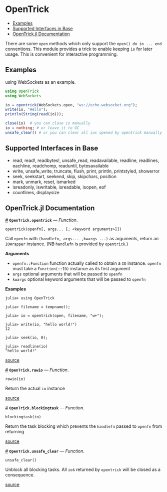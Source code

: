 # OpenTrick

- [Examples](#examples)
- [Supported Interfaces in Base](#supported-interfaces-in-base)
- [OpenTrick.jl Documentation](#opentrickjl-documentation)

There are some `open` methods which only support the `open() do io ... end` conventions. This module provides a trick to enable keeping `io` for later usage. This is convenient for interactive programming.

## Examples

using WebSockets as an example.

```julia
using OpenTrick
using WebSockets

io = opentrick(WebSockets.open, "ws://echo.websocket.org");
write(io, "Hello");
println(String(read(io)));

close(io)  # you can close io manually
io = nothing; # or leave it to GC
unsafe_clear() # or you can clear all ios opened by opentrick manually
```

## Supported Interfaces in Base

- read, read!, readbytes!, unsafe_read, readavailable,    readline, readlines, eachline, readchomp, readuntil, bytesavailable
- write, unsafe_write, truncate, flush,    print, println, printstyled, showerror
- seek, seekstart, seekend, skip, skipchars, position
- mark, unmark, reset, ismarked
- isreadonly, iswritable, isreadable, isopen, eof
- countlines, displaysize


<a id='OpenTrick.jl-Documentation-1'></a>

## OpenTrick.jl Documentation

<a id='OpenTrick.opentrick' href='#OpenTrick.opentrick'>#</a>
**`OpenTrick.opentrick`** &mdash; *Function*.



```
opentrick(openfn[, args... [; <keyword arguments>]])
```

Call `openfn` with `(handlefn, args... ,kwargs ...)` as arguments, return an `IOWrapper` instance. (NB:`handlefn` is provided by `opentrick`.)

**Arguments**

  * `openfn::Function` function actually called to obtain a `IO` instance. `openfn` must take a `Function(::IO)` instance as its first argument
  * `args` optional arguments that will be passed to `openfn`
  * `kwargs` optional keyword arguments that will be passed to `openfn`

**Examples**

```julia-repl
julia> using OpenTrick

julia> filename = tempname();

julia> io = opentrick(open, filename, "w+");

julia> write(io, "hello world!")
12

julia> seek(io, 0);

julia> readline(io)
"hello world!"

```


<a target='_blank' href='https://github.com/zhanglix/OpenTrick.jl/blob/aaa229d239668168f255f4c518a45d1c6ddc1e8a/src/OpenTrick.jl#L18-L47' class='documenter-source'>source</a><br>

<a id='OpenTrick.rawio' href='#OpenTrick.rawio'>#</a>
**`OpenTrick.rawio`** &mdash; *Function*.



```
rawio(io)
```

Return the actual `io` instance


<a target='_blank' href='https://github.com/zhanglix/OpenTrick.jl/blob/aaa229d239668168f255f4c518a45d1c6ddc1e8a/src/OpenTrick.jl#L100-L104' class='documenter-source'>source</a><br>

<a id='OpenTrick.blockingtask' href='#OpenTrick.blockingtask'>#</a>
**`OpenTrick.blockingtask`** &mdash; *Function*.



```
blockingtask(io)
```

Return the task blocking which prevents the `handlefn` passed to `openfn` from returning


<a target='_blank' href='https://github.com/zhanglix/OpenTrick.jl/blob/aaa229d239668168f255f4c518a45d1c6ddc1e8a/src/OpenTrick.jl#L107-L111' class='documenter-source'>source</a><br>

<a id='OpenTrick.unsafe_clear' href='#OpenTrick.unsafe_clear'>#</a>
**`OpenTrick.unsafe_clear`** &mdash; *Function*.



```
unsafe_clear()
```

Unblock all blocking tasks. All `io`s returned by `opentrick` will be closed as a consequence.


<a target='_blank' href='https://github.com/zhanglix/OpenTrick.jl/blob/aaa229d239668168f255f4c518a45d1c6ddc1e8a/src/OpenTrick.jl#L87-L92' class='documenter-source'>source</a><br>

